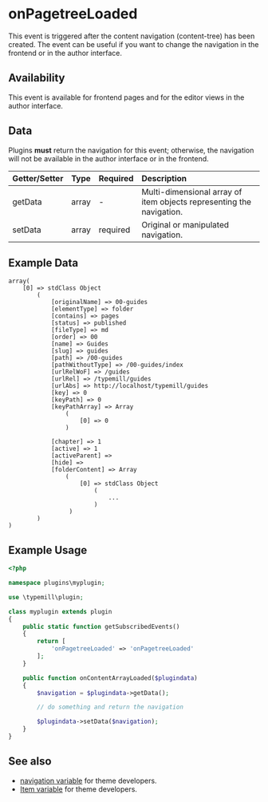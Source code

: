 # onPagetreeLoaded

This event is triggered after the content navigation (content-tree) has been created. The event can be useful if you want to change the navigation in the frontend or in the author interface. 

## Availability

This event is available for frontend pages and for the editor views in the author interface.

## Data

Plugins **must** return the navigation for this event; otherwise, the navigation will not be available in the author interface or in the frontend.

| Getter/Setter | Type | Required | Description | 
|:---|:---|:---|:---|
| getData | array | - | Multi-dimensional array of item objects representing the navigation. | 
| setData | array | required | Original or manipulated navigation. |

## Example Data

```
array(
    [0] => stdClass Object
        (
            [originalName] => 00-guides
            [elementType] => folder
            [contains] => pages
            [status] => published
            [fileType] => md
            [order] => 00
            [name] => Guides
            [slug] => guides
            [path] => /00-guides
            [pathWithoutType] => /00-guides/index
            [urlRelWoF] => /guides
            [urlRel] => /typemill/guides
            [urlAbs] => http://localhost/typemill/guides
            [key] => 0
            [keyPath] => 0
            [keyPathArray] => Array
                (
                    [0] => 0
                )

            [chapter] => 1
            [active] => 1
            [activeParent] => 
            [hide] => 
            [folderContent] => Array
                (
                    [0] => stdClass Object
                        (
                            ...
                        )
                 )
        )
)

```

## Example Usage

```php
<?php

namespace plugins\myplugin;

use \typemill\plugin;

class myplugin extends plugin
{
    public static function getSubscribedEvents()
    {
        return [
            'onPagetreeLoaded' => 'onPagetreeLoaded'
        ];
    }

    public function onContentArrayLoaded($plugindata)
    {
        $navigation = $plugindata->getData();

        // do something and return the navigation

        $plugindata->setData($navigation);
    }
}
```

## See also

* [navigation variable](/theme-developers/theme-variables/navigation) for theme developers.
* [Item variable](/theme-developers/theme-variables/item) for theme developers.

